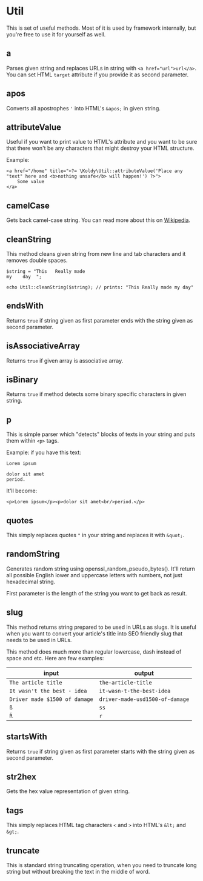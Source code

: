 # Util

This is set of useful methods. Most of it is used by framework internally, but you're free to use it for
yourself as well.

## a

Parses given string and replaces URLs in string with `<a href="url">url</a>`. You can set HTML `target` attribute
if you provide it as second parameter.

## apos

Converts all apostrophes `'` into HTML's `&apos;` in given string.

## attributeValue

Useful if you want to print value to HTML's attribute and you want to be sure that there won't be any characters
that might destroy your HTML structure.

Example:

```
<a href="/home" title="<?= \Koldy\Util::attributeValue('Place any "text" here and <b>nothing unsafe</b> will happen!') ?>">
    Some value
</a>
```

## camelCase

Gets back camel-case string. You can read more about this on [Wikipedia](https://en.wikipedia.org/wiki/Camel_case).

## cleanString

This method cleans given string from new line and tab characters and it removes double spaces.

```
$string = "This   Really made
my    day  ";

echo Util::cleanString($string); // prints: "This Really made my day" 
```

## endsWith

Returns `true` if string given as first parameter ends with the string given as second parameter.

## isAssociativeArray

Returns `true` if given array is associative array.

## isBinary

Returns `true` if method detects some binary specific characters in given string.

## p

This is simple parser which "detects" blocks of texts in your string and puts them within `<p>` tags.

Example: if you have this text:

```
Lorem ipsum

dolor sit amet
period.
```

It'll become:

```
<p>Lorem ipsum</p><p>dolor sit amet<br/>period.</p>
```

## quotes

This simply replaces quotes `"` in your string and replaces it with `&quot;`.

## randomString

Generates random string using openssl_random_pseudo_bytes(). It'll return all possible English lower and uppercase
letters with numbers, not just hexadecimal string.

First parameter is the length of the string you want to get back as result.

## slug

This method returns string prepared to be used in URLs as slugs. It is useful when you want to convert your
article's title into SEO friendly slug that needs to be used in URLs.

This method does much more than regular lowercase, dash instead of space and etc. Here are few examples:

| input | output |
| --- | --- |
| `The article title` | `the-article-title` |
| `It wasn't the best - idea` | `it-wasn-t-the-best-idea` |
| `Driver made $1500 of damage` | `driver-made-usd1500-of-damage` |
| `ß` | `ss` |
| `Ŕ` | `r` |

## startsWith

Returns `true` if string given as first parameter starts with the string given as second parameter.

## str2hex

Gets the hex value representation of given string.

## tags

This simply replaces HTML tag characters `<` and `>` into HTML's `&lt;` and `&gt;`.

## truncate

This is standard string truncating operation, when you need to truncate long string but without breaking the
text in the middle of word.